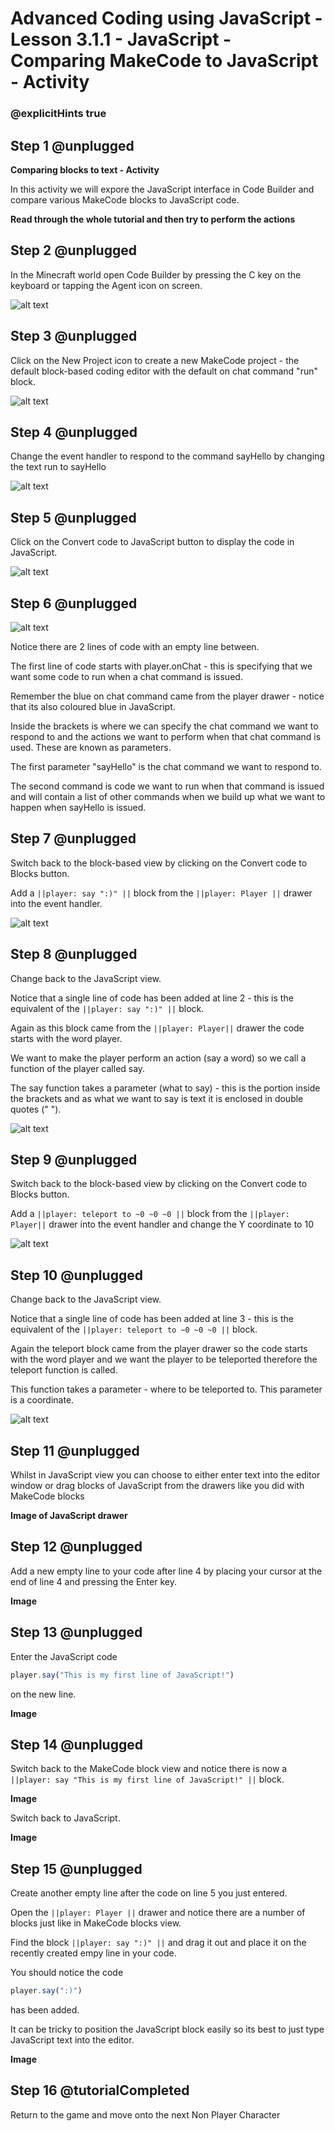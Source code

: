# Advanced Coding using JavaScript - Lesson 3.1.1 - JavaScript - Comparing MakeCode to JavaScript - Activity

### @explicitHints true


## Step 1 @unplugged
**Comparing blocks to text - Activity**

In this activity we will expore the JavaScript interface in Code Builder and compare various MakeCode blocks to JavaScript code.

**Read through the whole tutorial and then try to perform the actions**

## Step 2 @unplugged
In the Minecraft world open Code Builder by pressing the C key on the keyboard or tapping the Agent icon on screen.

![alt text](https://advancedjs.codingcredentials.com/Lesson3/3.1.1/images/1.jpg?raw=true "Code builder")

## Step 3 @unplugged
Click on the New Project icon to create a new MakeCode project - the default block-based coding editor with the default on chat command "run" block.

![alt text](https://advancedjs.codingcredentials.com/Lesson3/3.1.1/images/2.jpg?raw=true "Code builder")

## Step 4 @unplugged
Change the event handler to respond to the command sayHello by changing the text run to sayHello

![alt text](https://advancedjs.codingcredentials.com/Lesson3/3.1.1/images/3.png?raw=true "Code builder")

## Step 5 @unplugged
Click on the Convert code to JavaScript button to display the code in JavaScript.

![alt text](https://advancedjs.codingcredentials.com/Lesson3/3.1.1/images/4.png?raw=true "Code builder")

## Step 6 @unplugged
![alt text](https://advancedjs.codingcredentials.com/Lesson3/3.1.1/images/4.png?raw=true "Code builder")

Notice there are 2 lines of code with an empty line between.

The first line of code starts with player.onChat - this is specifying that we want some code to run when a chat command is issued.

Remember the blue on chat command came from the player drawer - notice that its also coloured blue in JavaScript.

Inside the brackets is where we can specify the chat command we want to respond to and the actions we want to perform when that chat command is used. These are known as parameters.

The first parameter "sayHello" is the chat command we want to respond to.

The second command is code we want to run when that command is issued and will contain a list of other commands when we build up what we want to happen when sayHello is issued.

## Step 7 @unplugged
Switch back to the block-based view by clicking on the Convert code to Blocks button. 

Add a ``||player: say ":)" ||`` block from the ``||player: Player ||`` drawer into the event handler.

![alt text](https://advancedjs.codingcredentials.com/Lesson3/3.1.1/images/5.jpg?raw=true "Code builder")

## Step 8 @unplugged
Change back to the JavaScript view.

Notice that a single line of code has been added at line 2 - this is the equivalent of the ``||player: say ":)" ||`` block.

Again as this block came from the ``||player: Player||`` drawer the code starts with the word player.

We want to make the player perform an action (say a word) so we call a function of the player called say.

The say function takes a parameter (what to say) - this is the portion inside the brackets and as what we want to say is text it is enclosed in double quotes (" ").

![alt text](https://advancedjs.codingcredentials.com/Lesson3/3.1.1/images/6.png?raw=true "Code builder")

## Step 9 @unplugged
Switch back to the block-based view by clicking on the Convert code to Blocks button.

Add a ``||player: teleport to ~0 ~0 ~0 ||`` block from the ``||player: Player||`` drawer into the event handler and change the Y coordinate to 10

![alt text](https://advancedjs.codingcredentials.com/Lesson3/3.1.1/images/7.jpg?raw=true "Code builder")

## Step 10 @unplugged
Change back to the JavaScript view.

Notice that a single line of code has been added at line 3 - this is the equivalent of the ``||player: teleport to ~0 ~0 ~0 ||`` block.

Again the teleport block came from the player drawer so the code starts with the word player and we want the player to be teleported therefore the teleport function is called.

This function takes a parameter - where to be teleported to. This parameter is a coordinate.

![alt text](https://advancedjs.codingcredentials.com/Lesson3/3.1.1/images/8.jpg?raw=true "Code builder")

## Step 11 @unplugged
Whilst in JavaScript view you can choose to either enter text into the editor window or drag blocks of JavaScript from the drawers like you did with MakeCode blocks

**Image of JavaScript drawer**

## Step 12 @unplugged
Add a new empty line to your code after line 4 by placing your cursor at the end of line 4 and pressing the Enter key.

**Image**

## Step 13 @unplugged
Enter the JavaScript code 
```javascript 
player.say("This is my first line of JavaScript!")
```
on the new line.

**Image**

## Step 14 @unplugged
Switch back to the MakeCode block view and notice there is now a ``||player: say "This is my first line of JavaScript!" ||`` block.

**Image**

Switch back to JavaScript.

**Image**

## Step 15 @unplugged
Create another empty line after the code on line 5 you just entered.

Open the ``||player: Player ||`` drawer and notice there are a number of blocks just like in MakeCode blocks view.

Find the block ``||player: say ":)" ||`` and drag it out and place it on the recently created empy line in your code.

You should notice the code
```javascript 
player.say(":)")
```
has been added.

It can be tricky to position the JavaScript block easily so its best to just type JavaScript text into the editor.

**Image**

## Step 16 @tutorialCompleted
Return to the game and move onto the next Non Player Character